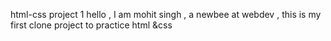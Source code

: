 html-css project 1
hello ,  I am mohit singh , a newbee at webdev , this is my first clone project to practice html &css
